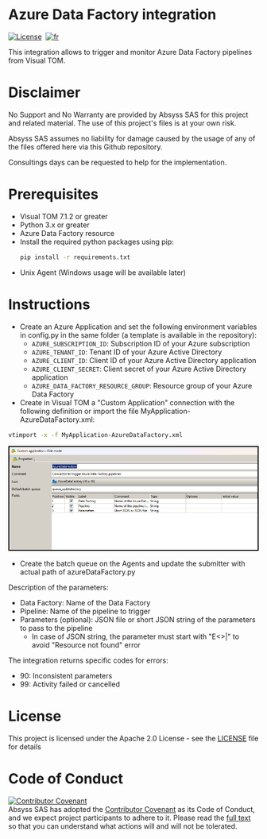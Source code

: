 # Azure Data Factory integration
[![License](https://img.shields.io/badge/License-Apache_2.0-blue.svg)](LICENSE.md)&nbsp;
[![fr](https://img.shields.io/badge/lang-fr-yellow.svg)](README-fr.md)  

This integration allows to trigger and monitor Azure Data Factory pipelines from Visual TOM.

# Disclaimer
No Support and No Warranty are provided by Absyss SAS for this project and related material. The use of this project's files is at your own risk.

Absyss SAS assumes no liability for damage caused by the usage of any of the files offered here via this Github repository.

Consultings days can be requested to help for the implementation.

# Prerequisites

  * Visual TOM 7.1.2 or greater
  * Python 3.x or greater
  * Azure Data Factory resource
  * Install the required python packages using pip:
    ```bash
    pip install -r requirements.txt
    ```
  * Unix Agent (Windows usage will be available later)

# Instructions

  * Create an Azure Application and set the following environment variables in config.py in the same folder (a template is available in the repository):
    * `AZURE_SUBSCRIPTION_ID`: Subscription ID of your Azure subscription
    * `AZURE_TENANT_ID`: Tenant ID of your Azure Active Directory
    * `AZURE_CLIENT_ID`: Client ID of your Azure Active Directory application
    * `AZURE_CLIENT_SECRET`: Client secret of your Azure Active Directory application
    * `AZURE_DATA_FACTORY_RESOURCE_GROUP`: Resource group of your Azure Data Factory
  * Create in Visual TOM a "Custom Application" connection with the following definition or import the file MyApplication-AzureDataFactory.xml:
  ```bash
  vtimport -x -f MyApplication-AzureDataFactory.xml
  ```
  ![Custom application screenshot](screenshots/Azure_DataFactory_CustomApplication.png?raw=true)
  * Create the batch queue on the Agents and update the submitter with actual path of azureDataFactory.py

Description of the parameters:
  * Data Factory: Name of the Data Factory
  * Pipeline: Name of the pipeline to trigger
  * Parameters (optional): JSON file or short JSON string of the parameters to pass to the pipeline
    * In case of JSON string, the parameter must start with "E<>|" to avoid "Resource not found" error

The integration returns specific codes for errors:
  * 90: Inconsistent parameters
  * 99: Activity failed or cancelled

# License
This project is licensed under the Apache 2.0 License - see the [LICENSE](license) file for details


# Code of Conduct
[![Contributor Covenant](https://img.shields.io/badge/Contributor%20Covenant-v2.1%20adopted-ff69b4.svg)](code-of-conduct.md)  
Absyss SAS has adopted the [Contributor Covenant](CODE_OF_CONDUCT.md) as its Code of Conduct, and we expect project participants to adhere to it. Please read the [full text](CODE_OF_CONDUCT.md) so that you can understand what actions will and will not be tolerated.
